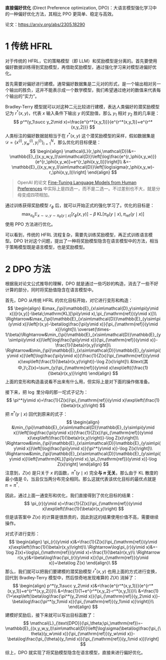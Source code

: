 **直接偏好优化** (Direct Preference optimization, DPO)：大语言模型强化学习中的一种偏好优化方法，其相比 PPO 更简单、稳定与高效。

<!--more-->

论文：https://arxiv.org/abs/2305.18290

# 1 传统 HFRL

对于传统的 HFRL，它的策略模型（即 LLM）和奖励模型是分离的。首先要使用偏好数据训练得到奖励模型，再借助奖励模型，通过强化学习来对模型进偏好优化。

首先需要对偏好进行建模。通常偏好数据集是二元对的形式，是一个输出相对另一个输出的胜负，这并不能表示成一个数学模型，我们希望通过绝对的数值来代表每个输出的“实力”。

Bradley-Terry 模型就可以对这种二元比较进行建模，表达人类偏好的潜奖励模型记为 $r^*(x,y)$，代表 $x$ 输入条件下输出 $y$ 的奖励值，那么 $y_1$ 相对 $y_2$ 胜的几率是：
$$
p^*(y_1\succ y_2\mid x)=\frac{e^{r^*(x,y_1)}}{e^{r^*(x,y_1)}+e^{r^*(x,y_2)}}
$$
人类标注的偏好数据就相当于在 $r^*(x,y)$ 这个潜奖励模型的采样，假如数据集是 $\mathcal{D}=\{x^{(i)},y^{(i)}_w,y^{(i)}_l\}_{i=1}^N$，那么优化的目标便是：
$$
\begin{align}
\mathcal{L}(r_\phi,\mathcal{D})&=-\mathbb{E}_{(x,y_w,y_l)\sim\mathcal{D}}\left[\log\frac{e^{r_\phi(x,y_w)}}{e^{r_\phi(x,y_w)}+e^{r_\phi(x,y_l)}}\right]\\
&=-\mathbb{E}_{(x,y_w,y_l)\sim\mathcal{D}}\left[\log\sigma(r_\phi(x,y_w)-r_\phi(x,y_l))\right]
\end{align}
$$

> OpenAI 的论文 [Fine-Tuning Language Models from Human Preferences](https://arxiv.org/abs/1909.08593) 中实际上是四选一，而不是二选一。不过差别也不大，就是分母变成四项相加。

通过训练获得奖励模型 $r_\phi$ 后，就可以开始正式的强化学习了。优化的目标是：
$$
\max_{\pi_{\theta}}\mathbb{E}_{x\sim\mathcal{D},y\sim\pi_{\theta}(y\mid x)}[r_{\phi}(x,y)]-\beta\;\mathrm{KL}[\pi_{\theta}(y\mid x),\pi_{\mathrm{ref}}(y\mid x)]
$$
使用 PPO 方法进行优化。

可以看到，传统的 HFRL 流程复杂，需要先训练奖励模型，再正式训练语言模型。DPO 针对这个问题，提出了一种将奖励模型隐含在语言模型中的方法，相当于策略模型既是语言模型，也是奖励模型。

# 2 DPO 方法

根据我对论文公式推导的理解，DPO 就是通过一些巧妙的构造，消去了一些不好计算的部分，同时将奖励值隐含在语言模型中。

首先，DPO 从传统 HFRL 的优化目标开始，对它进行变形和构造：
$$
\begin{align}
&\max_{\pi}\mathbb{E}_{x\sim\mathcal{D},y\sim\pi(y\mid x)}[r(x,y)]-\beta\;\mathrm{KL}[\pi(y\mid x),\pi_{\mathrm{ref}}(y\mid x)]\\
\Rightarrow&\max_{\pi}\mathbb{E}_{x\sim\mathcal{D}}\mathbb{E}_{y\sim\pi(y\mid x)}\left[r(x,y)-\beta\log\frac{\pi(y\mid x)}{\pi_{\mathrm{ref}}(y\mid x)}\right]\\
\overset{\times-1/\beta}\Rightarrow&\min_{\pi}\mathbb{E}_{x\sim\mathcal{D}}\mathbb{E}_{y\sim\pi(y\mid x)}\left[\log\frac{\pi(y\mid x)}{\pi_{\mathrm{ref}}(y\mid x)}-\frac{1}{\beta}r(x,y)\right]\\
\Rightarrow&\min_{\pi}\mathbb{E}_{x\sim\mathcal{D}}\mathbb{E}_{y\sim\pi(y\mid x)}\left[\log\frac{\pi(y\mid x)}{\frac{1}{Z(x)}\pi_{\mathrm{ref}}(y\mid x)\exp\left(\frac{1}{\beta}r(x,y)\right)}-\log Z(x)\right]\\
&\text{其中,}\;Z(x)=\sum_{y}\pi_{\mathrm{ref}}(y\mid x)\exp\left({\frac{1}{\beta}r(x,y)}\right)
\end{align}
$$
上面的变形和构造虽说看不出来有什么用，但实际上是对下面的操作做准备。

接下来，把 $\log$ 里分母的那一坨式子记为：
$$
\pi^*(y\mid x)=\frac{1}{Z(x)}\pi_{\mathrm{ref}}(y\mid x)\exp\left(\frac{1}{\beta}r(x,y)\right)
$$
把 $\pi^*(y\mid x)$ 回代到原来的式子：
$$
\begin{align}
&\min_{\pi}\mathbb{E}_{x\sim\mathcal{D}}\mathbb{E}_{y\sim\pi(y\mid x)}\left[\log\frac{\pi(y\mid x)}{\frac{1}{Z(x)}\pi_{\mathrm{ref}}(y\mid x)\exp\left(\frac{1}{\beta}r(x,y)\right)}-\log Z(x)\right]\\
\Rightarrow&\min_{\pi}\mathbb{E}_{x\sim\mathcal{D}}\mathbb{E}_{y\sim\pi(y\mid x)}\left[\log\frac{\pi(y\mid x)}{\pi^*(y\mid x)}-\log Z(x)\right]\\
\Rightarrow&\min_{\pi}\mathbb{E}_{x\sim\mathcal{D}}\mathbb{E}_{y\sim\pi(y\mid x)}\left[\mathrm{KL}[\pi(y\mid x),\pi_{\mathrm{ref}}(y\mid x)]-\log Z(x)\right]
\end{align}
$$
注意到，$Z(x)$ 是只关于 $x$ 的函数，$\pi^*(y\mid x)$ 完全**与 $\pi$ 无关**。那么由于 KL 散度的最小值是 0，当且仅当两分布完全相同。那么这就代表该优化目标的最优点就是 $\pi=\pi^*$.

因此，通过上面一通变形和优化，我们直接得到了优化目标的结果：
$$
\pi_{r}(y\mid x)=\frac{1}{Z(x)}\pi_{\mathrm{ref}}(y\mid x)\exp\left(\frac{1}{\beta}r(x,y)\right)
$$
但是该答案中 $Z(x)$ 的计算是很昂贵的，因此到这的结果使用价值不高，需要继续操作。

对式子进行变形：
$$
\begin{align}
\pi_{r}(y\mid x)&=\frac{1}{Z(x)}\pi_{\mathrm{ref}}(y\mid x)\exp\left(\frac{1}{\beta}r(x,y)\right)\\
\Rightarrow\log\pi_{r}(y\mid x)&=-\log Z(x)+\log\pi_{\mathrm{ref}}(y\mid x)+\frac{1}{\beta}r(x,y)\\
\Rightarrow r(x,y)&=\beta\log\frac{\pi_{r}(y\mid x)}{\pi_{\mathrm{ref}}(y\mid x)}+\beta\log Z(x)
\end{align}\
$$
那么，我们就可以把我们要建模的潜奖励模型 $r^*(x,y)$ 也用上面的方式进行变换，回代到 Bradley-Terry 模型中，然后惊奇地发现难算的 $Z(X)$ 消掉了：
$$
\begin{align}
p^*(y_1\succ y_2\mid x)&=\frac{e^{r^*(x,y_1)}}{e^{r^*(x,y_1)}+e^{r^*(x,y_2)}}\\
&=\frac{1}{1+e^{r^*(x,y_2)-r^*(x,y_1)}}\\
&=\frac{1}{1+\exp\left(\beta\log\frac{\pi^*(y_2\mid x)}{\pi_{\mathrm{ref}}(y_2\mid x)}-\beta\log\frac{\pi^*(y_1\mid x)}{\pi_{\mathrm{ref}}(y_1\mid x)}\right)}\\
\end{align}
$$
建模好奖励后，接下来就可以写出目标函数了：
$$
\mathcal{L}_{\text{DPO}}(\pi_\theta;\pi_\mathrm{ref})=-\mathbb{E}_{(x,y_w,y_l)\sim\mathcal{D}}\left[\log\sigma(\beta\log\frac{\pi_{\theta}(y_w\mid x)}{\pi_{\mathrm{ref}}(y_w\mid x)}-\beta\log\frac{\pi_{\theta}(y_l\mid x)}{\pi_{\mathrm{ref}}(y_l\mid x)})\right]
$$
综上，DPO 就实现了将奖励模型隐含在语言模型，直接来进行偏好优化。